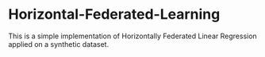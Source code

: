 # Horizontal-Federated-Learning
This is a simple implementation of Horizontally Federated Linear Regression applied on a synthetic dataset.
